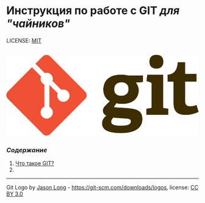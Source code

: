 # Инструкция по работе с GIT *для "чайников"*

LICENSE: [MIT](license.md)

![git-log](./assets/Git-Logo.png)
------

### *Содержание*

1. [Что такое GIT?](%D0%A7%D1%82%D0%BE%20%D1%82%D0%B0%D0%BA%D0%BE%D0%B5%20GIT.md)
2.


-----

Git Logo by [Jason Long](https://en.wikipedia.org/wiki/Jason_Long) - https://git-scm.com/downloads/logos, license: [CC BY 3.0](https://creativecommons.org/licenses/by/3.0/)
